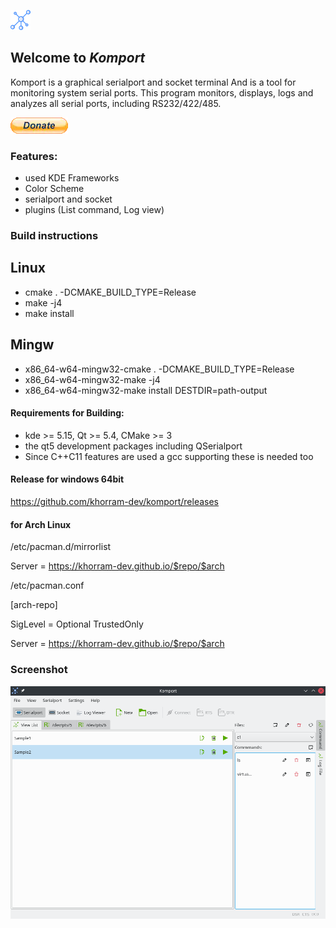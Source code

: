 [![pipeline status](https://github.com/khorram-dev/komport/blob/master/komport/resource/png/32-apps-komport.png)](https://github.com/khorram-dev/komport)

## Welcome to _Komport_

Komport is a graphical serialport and socket terminal
And is a tool for monitoring system serial ports.
This program monitors, displays, logs and analyzes all serial ports, including RS232/422/485.

[![pipeline status](https://github.com/khorram-dev/komport/blob/master/komport/resource/png/btn_donate_LG.webp)](https://www.paypal.com/donate?hosted_button_id=VG6P3S4ELVXJ2)

### Features:

*   used KDE Frameworks
*   Color Scheme
*   serialport and socket
*   plugins (List command, Log view)


### Build instructions

Linux
----------------------------------------------------------------------------------------
*  cmake . -DCMAKE_BUILD_TYPE=Release
*  make -j4
*  make install


Mingw
----------------------------------------------------------------------------------------
*  x86_64-w64-mingw32-cmake . -DCMAKE_BUILD_TYPE=Release
*  x86_64-w64-mingw32-make -j4
*  x86_64-w64-mingw32-make install DESTDIR=path-output


#### Requirements for Building:

*   kde >= 5.15, Qt >= 5.4, CMake >= 3
*   the qt5 development packages including QSerialport
*   Since C++C11 features are used a gcc supporting these is needed too

#### Release for windows 64bit
https://github.com/khorram-dev/komport/releases

#### for Arch Linux

/etc/pacman.d/mirrorlist

Server = https://khorram-dev.github.io/$repo/$arch

/etc/pacman.conf

[arch-repo]

SigLevel = Optional TrustedOnly

Server = https://khorram-dev.github.io/$repo/$arch


### Screenshot

![Screenshots](https://github.com/khorram-dev/komport/blob/master/doc/screenshot_1.png)

